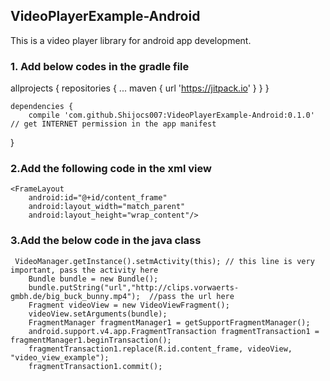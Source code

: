 ## VideoPlayerExample-Android
This is a video player library for android app development.

###  1. Add below codes in the gradle file

allprojects {
	repositories {
		...
		maven { url 'https://jitpack.io' }
	}
}


	dependencies {
        compile 'com.github.Shijocs007:VideoPlayerExample-Android:0.1.0' // get INTERNET permission in the app manifest
}

###  2.Add the following code in the xml view

	<FrameLayout
        android:id="@+id/content_frame"
        android:layout_width="match_parent"
        android:layout_height="wrap_content"/>
 
 ###  3.Add the below code in the java class
 
 	 VideoManager.getInstance().setmActivity(this); // this line is very important, pass the activity here
        Bundle bundle = new Bundle();
        bundle.putString("url","http://clips.vorwaerts-gmbh.de/big_buck_bunny.mp4");  //pass the url here
        Fragment videoView = new VideoViewFragment();
        videoView.setArguments(bundle);
        FragmentManager fragmentManager1 = getSupportFragmentManager();
        android.support.v4.app.FragmentTransaction fragmentTransaction1 = fragmentManager1.beginTransaction();
        fragmentTransaction1.replace(R.id.content_frame, videoView, "video_view_example");
        fragmentTransaction1.commit();
 
 


